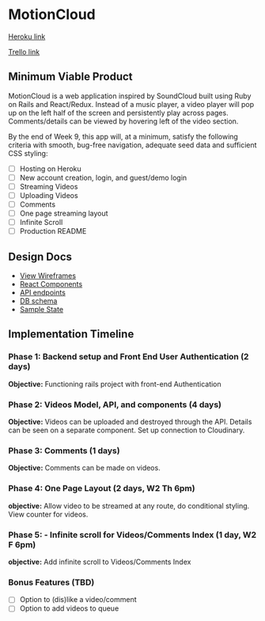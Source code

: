# MotionCloud

[Heroku link][heroku]

[Trello link][trello]

[heroku]: http://www.herokuapp.com

[trello]: https://trello.com/b/kCORyr4I/motion-cloud

## Minimum Viable Product

MotionCloud is a web application inspired by SoundCloud built using Ruby on Rails
and React/Redux. Instead of a music player, a video player will pop up on the left
half of the screen and persistently play across pages. Comments/details can be
viewed by hovering left of the video section.

By the end of Week 9, this app will, at a minimum, satisfy the
following criteria with smooth, bug-free navigation, adequate seed data and
sufficient CSS styling:

- [ ] Hosting on Heroku
- [ ] New account creation, login, and guest/demo login
- [ ] Streaming Videos
- [ ] Uploading Videos
- [ ] Comments
- [ ] One page streaming layout
- [ ] Infinite Scroll
- [ ] Production README

## Design Docs
* [View Wireframes][wireframes]
* [React Components][components]
* [API endpoints][api-endpoints]
* [DB schema][schema]
* [Sample State][sample-state]

[wireframes]: /docs/wireframes
[components]: component-hierarchy.md
[sample-state]: sample-state.md
[api-endpoints]: api-endpoints.md
[schema]: schema.md

## Implementation Timeline

### Phase 1: Backend setup and Front End User Authentication (2 days)

**Objective:** Functioning rails project with front-end Authentication

### Phase 2: Videos Model, API, and components (4 days)

**Objective:** Videos can be uploaded and destroyed through the API. Details can
  be seen on a separate component. Set up connection to Cloudinary.

### Phase 3: Comments (1 days)

**Objective:** Comments can be made on videos.

### Phase 4: One Page Layout (2 days, W2 Th 6pm)

**objective:** Allow video to be streamed at any route, do conditional styling.
  View counter for videos.

### Phase 5: - Infinite scroll for Videos/Comments Index (1 day, W2 F 6pm)

**objective:** Add infinite scroll to Videos/Comments Index

### Bonus Features (TBD)
- [ ] Option to (dis)like a video/comment
- [ ] Option to add videos to queue
